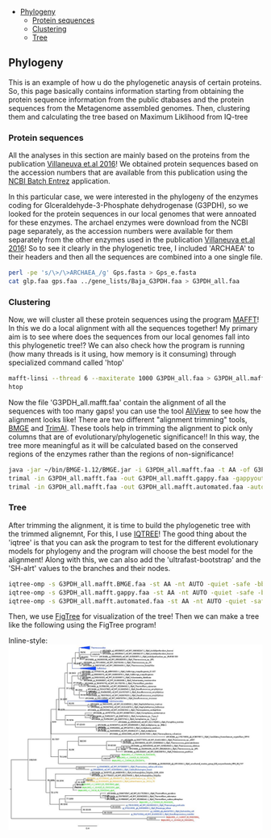 -   [Phylogeny](#phylogeny)
    -   [Protein sequences](#protein-sequences)
    -   [Clustering](#clustering)
    -   [Tree](#tree)

Phylogeny
---------

This is an example of how u do the phylogenetic anaysis of certain proteins. So, this page basically contains information starting from obtaining the protein sequence information from the public dtabases and the protein sequences from the Metagenome assembled genomes. Then, clustering them and calculating the tree based on Maximum Liklihood from IQ-tree

### Protein sequences

All the analyses in this section are mainly based on the proteins from the publication [Villaneuva et.al 2016](https://onlinelibrary-wiley-com.uaccess.univie.ac.at/doi/full/10.1111/1462-2920.13361)! We obtained protein sequences based on the accession numbers that are available from this publication using the [NCBI Batch Entrez](https://www.ncbi.nlm.nih.gov/sites/batchentrez) application.

In this particular case, we were interested in the phylogeny of the enzymes coding for Glceraldehyde-3-Phosphate dehydrogenase (G3PDH), so we looked for the protein sequences in our local genomes that were annoated for these enzymes. The archael enzymes were download from the NCBI page separately, as the accession numbers were available for them separately from the other enzymes used in the publication [Villaneuva et.al 2016](https://onlinelibrary-wiley-com.uaccess.univie.ac.at/doi/full/10.1111/1462-2920.13361)! So to see it clearly in the phylogenetic tree, I included 'ARCHAEA' to their headers and then all the sequences are combined into a one single file.

``` bash
perl -pe 's/\>/\>ARCHAEA_/g' Gps.fasta > Gps_e.fasta
cat glp.faa gps.faa ../gene_lists/Baja_G3PDH.faa > G3PDH_all.faa
```

### Clustering

Now, we will cluster all these protein sequences using the program [MAFFT](https://mafft.cbrc.jp/alignment/software/manual/manual.html)! In this we do a local alignment with all the sequences together! My primary aim is to see where does the sequences from our local genomes fall into this phylogenetic tree!? We can also check how the program is running (how many threads is it using, how memory is it consuming) through specialized command called 'htop'

``` bash
mafft-linsi --thread 6 --maxiterate 1000 G3PDH_all.faa > G3PDH_all.mafft.faa
htop
```

Now the file 'G3PDH\_all.mafft.faa' contain the alignment of all the sequences with too many gaps! you can use the tool [AliView](http://ormbunkar.se/aliview/) to see how the alignment looks like! There are two different "alignment trimming" tools, [BMGE](https://bmcevolbiol.biomedcentral.com/articles/10.1186/1471-2148-10-210) and [TrimAl](http://trimal.cgenomics.org/). These tools help in trimming the alignment to pick only columns that are of evolutionary/phylogenetic significance!! In this way, the tree more meaningful as it will be calculated based on the conserved regions of the enzymes rather than the regions of non-significance!

``` bash
java -jar ~/bin/BMGE-1.12/BMGE.jar -i G3PDH_all.mafft.faa -t AA -of G3PDH_all.mafft.BMGE.faa
trimal -in G3PDH_all.mafft.faa -out G3PDH_all.mafft.gappy.faa -gappyout
trimal -in G3PDH_all.mafft.faa -out G3PDH_all.mafft.automated.faa -automated1
```

### Tree

After trimming the alignment, it is time to build the phylogenetic tree with the trimmed alignemnt, For this, I use [IQTREE](http://www.iqtree.org/)! The good thing about the 'iqtree' is that you can ask the program to test for the different evolutionary models for phylogeny and the program will choose the best model for the alignment! Along with this, we can also add the 'ultrafast-bootstrap' and the 'SH-alrt' values to the branches and their nodes.

``` bash
iqtree-omp -s G3PDH_all.mafft.BMGE.faa -st AA -nt AUTO -quiet -safe -bb 1000 -alrt 1000 -m TEST
iqtree-omp -s G3PDH_all.mafft.gappy.faa -st AA -nt AUTO -quiet -safe -bb 1000 -alrt 1000 -m TEST
iqtree-omp -s G3PDH_all.mafft.automated.faa -st AA -nt AUTO -quiet -safe -bb 1000 -alrt 1000 -m TEST
```

Then, we use [FigTree](http://tree.bio.ed.ac.uk/software/figtree/) for visualization of the tree! Then we can make a tree like the following using the FigTree program!

Inline-style: 
![alt text](https://github.com/lokeshbio/MetaGen/blob/master/GlpK_tree.nexus.jpg "Test-tree")
